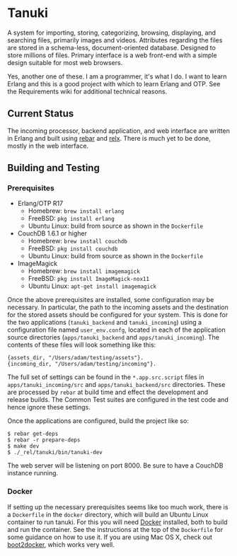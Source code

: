 # Tanuki

A system for importing, storing, categorizing, browsing, displaying, and searching files, primarily images and videos. Attributes regarding the files are stored in a schema-less, document-oriented database. Designed to store millions of files. Primary interface is a web front-end with a simple design suitable for most web browsers.

Yes, another one of these. I am a programmer, it's what I do. I want to learn Erlang and this is a good project with which to learn Erlang and OTP. See the Requirements wiki for additional technical reasons.

## Current Status

The incoming processor, backend application, and web interface are written in Erlang and built using [rebar](https://github.com/rebar/rebar/) and [relx](https://github.com/erlware/relx). There is much yet to be done, mostly in the web interface.

## Building and Testing

### Prerequisites

* Erlang/OTP R17
    - Homebrew: `brew install erlang`
    - FreeBSD: `pkg install erlang`
    - Ubuntu Linux: build from source as shown in the `Dockerfile`
* CouchDB 1.6.1 or higher
    - Homebrew: `brew install couchdb`
    - FreeBSD: `pkg install couchdb`
    - Ubuntu Linux: build from source as shown in the `Dockerfile`
* ImageMagick
    - Homebrew: `brew install imagemagick`
    - FreeBSD: `pkg install ImageMagick-nox11`
    - Ubuntu Linux: `apt-get install imagemagick`

Once the above prerequisites are installed, some configuration may be necessary. In particular, the path to the incoming assets and the destination for the stored assets should be configured for your system. This is done for the two applications (`tanuki_backend` and `tanuki_incoming`) using a configuration file named `user_env.confg`, located in each of the application source directories (`apps/tanuki_backend` and `apps/tanuki_incoming`). The contents of these files will look something like this:

```
{assets_dir, "/Users/adam/testing/assets"}.
{incoming_dir, "/Users/adam/testing/incoming"}.
```

The full set of settings can be found in the `*.app.src.script` files in `apps/tanuki_incoming/src` and `apps/tanuki_backend/src` directories. These are processed by `rebar` at build time and effect the development and release builds. The Common Test suites are configured in the test code and hence ignore these settings.

Once the applications are configured, build the project like so:

```
$ rebar get-deps
$ rebar -r prepare-deps
$ make dev
$ ./_rel/tanuki/bin/tanuki-dev
```

The web server will be listening on port 8000. Be sure to have a CouchDB instance running.

### Docker

If setting up the necessary prerequisites seems like too much work, there is a `Dockerfile` in the `docker` directory, which will build an Ubuntu Linux container to run tanuki. For this you will need [Docker](https://www.docker.com) installed, both to build and run the container. See the instructions at the top of the `Dockerfile` for some guidance on how to use it. If you are using Mac OS X, check out [boot2docker](http://boot2docker.io), which works very well.
